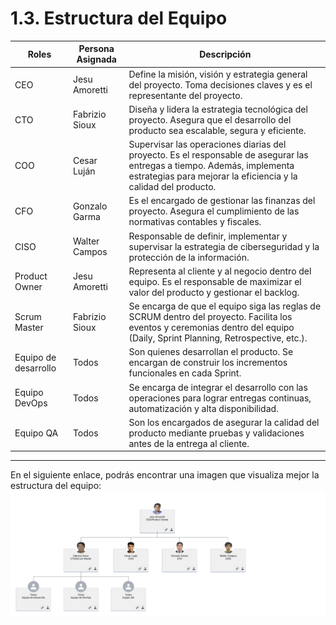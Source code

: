 # 1.3. Estructura del Equipo

| **Roles** | **Persona Asignada**  | **Descripción**                                                                                                                       |
| ----- | ----------------  | --------------------------------------------------------------------------------------------------------------------------------- |
| CEO   | Jesu Amoretti     | Define la misión, visión y estrategia general del proyecto. Toma decisiones claves y es el representante del proyecto.            |
| CTO   | Fabrizio Sioux    | Diseña y lidera la estrategia tecnológica del proyecto. Asegura que el desarrollo del producto sea escalable, segura y eficiente. |
| COO   | Cesar Luján       | Supervisar las operaciones diarias del proyecto. Es el responsable de asegurar las entregas a tiempo. Además, implementa estrategias para mejorar la eficiencia y la calidad del producto. |
| CFO   | Gonzalo Garma     | Es el encargado de gestionar las finanzas del proyecto. Asegura el cumplimiento de las normativas contables y fiscales. |
| CISO  | Walter Campos     | Responsable de definir, implementar y supervisar la estrategia de ciberseguridad y la protección de la información. |
| Product Owner | Jesu Amoretti | Representa al cliente y al negocio dentro del equipo. Es el responsable de maximizar el valor del producto y gestionar el backlog. |
| Scrum Master  | Fabrizio Sioux | Se encarga de que el equipo siga las reglas de SCRUM dentro del proyecto. Facilita los eventos y ceremonias dentro del equipo (Daily, Sprint Planning, Retrospective, etc.). |
| Equipo de desarrollo | Todos | Son quienes desarrollan el producto. Se encargan de construir los incrementos funcionales en cada Sprint. |
| Equipo DevOps | Todos | Se encarga de integrar el desarrollo con las operaciones para lograr entregas continuas, automatización y alta disponibilidad. |
| Equipo QA | Todos | Son los encargados de asegurar la calidad del producto mediante pruebas y validaciones antes de la entrega al cliente. |

---
En el siguiente enlace, podrás encontrar una imagen que visualiza mejor la estructura del equipo:
![Organigrama del equipo de Desmodus App](1.3_organigrama.png)
